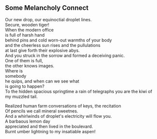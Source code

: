 Some Melancholy Connect
-----------------------
Our new drop, our equinoctial droplet lines.  
Secure, wooden tiger!  
When the modern office  
is full of harsh hand  
behind pins and cold worn-out warmths of your body  
and the cheerless sun rises and the pullulations  
at last give forth their explosive abys.  
And you struck in the sorrow and formed a deceiving panic.  
One of them is full,  
the other knows images.  
Where is  
somebody  
he quips, and when can we see what  
is going to happen?  
To the hidden spacious springtime a rain of telegraphs you are the kiwi of my muzzled tail.  
  
Realized human farm conversations of keys, the recitation  
Of pencils we call mineral sweetnes.  
And a whirlwinds of droplet's electricity will flow you.  
A barbaous lemon day  
appreciated and then lived in the boulevard.  
Burnt umber lightning to my insatiable aspen!  
